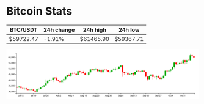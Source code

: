 # Bitcoin Stats

BTC/USDT|24h change|24h high|24h low|
|---|---|---|---|
|$59722.47|-1.91%|$61465.90|$59367.71|

<img src="./chart.svg">
